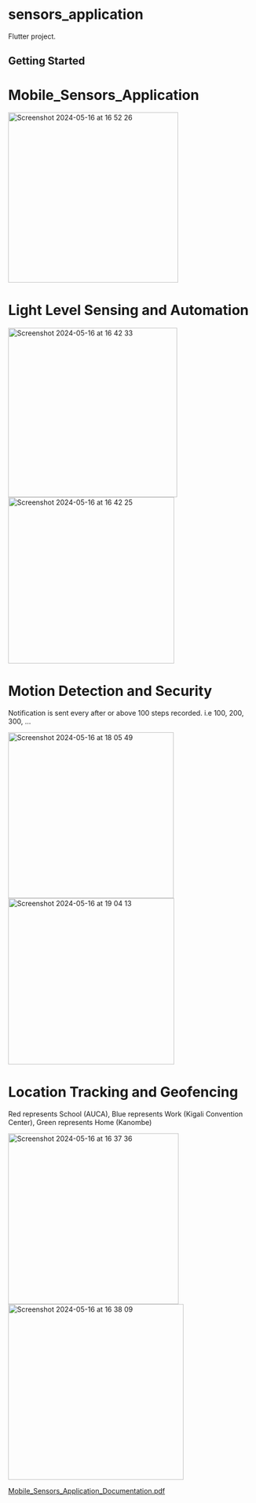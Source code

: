 # sensors_application

Flutter project.

## Getting Started

# Mobile_Sensors_Application

<img width="346" alt="Screenshot 2024-05-16 at 16 52 26" src="https://github.com/buturo-eric/Mobile_Sensors_Application/assets/101606074/0058d227-e274-44fb-8f8f-63b1f2fb72cb">

# Light Level Sensing and Automation

<img width="344" alt="Screenshot 2024-05-16 at 16 42 33" src="https://github.com/buturo-eric/Mobile_Sensors_Application/assets/101606074/a0258ea5-bf54-4fa5-83ee-2ba5e01c4284">
<img width="338" alt="Screenshot 2024-05-16 at 16 42 25" src="https://github.com/buturo-eric/Mobile_Sensors_Application/assets/101606074/f6ec1dfc-ca84-4605-960b-8367eccd5cd5">


# Motion Detection and Security

Notification is sent every after or above 100 steps recorded. i.e 100, 200, 300, ...

<img width="337" alt="Screenshot 2024-05-16 at 18 05 49" src="https://github.com/buturo-eric/Mobile_Sensors_Application/assets/101606074/03c3724c-d040-4000-b556-3d319c2cd0bf">
<img width="338" alt="Screenshot 2024-05-16 at 19 04 13" src="https://github.com/buturo-eric/Mobile_Sensors_Application/assets/101606074/e8e7d76e-11a0-4722-956c-730adee7b32e">



# Location Tracking and Geofencing

Red represents School (AUCA), 
Blue represents Work (Kigali Convention Center), 
Green represents Home (Kanombe)

<img width="347" alt="Screenshot 2024-05-16 at 16 37 36" src="https://github.com/buturo-eric/Mobile_Sensors_Application/assets/101606074/26cdcfca-b9fa-4073-b3b5-633eacb0aecb">
<img width="357" alt="Screenshot 2024-05-16 at 16 38 09" src="https://github.com/buturo-eric/Mobile_Sensors_Application/assets/101606074/af5e6fb3-8c65-4a86-a2bc-5c2d77be20d9">




[Mobile_Sensors_Application_Documentation.pdf](https://github.com/buturo-eric/Mobile_Sensors_Application/files/15338801/Mobile_Sensors_Application_Documentation.pdf)
